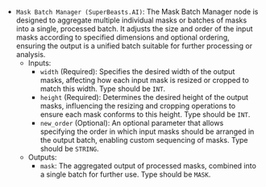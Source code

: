 - `Mask Batch Manager (SuperBeasts.AI)`: The Mask Batch Manager node is designed to aggregate multiple individual masks or batches of masks into a single, processed batch. It adjusts the size and order of the input masks according to specified dimensions and optional ordering, ensuring the output is a unified batch suitable for further processing or analysis.
    - Inputs:
        - `width` (Required): Specifies the desired width of the output masks, affecting how each input mask is resized or cropped to match this width. Type should be `INT`.
        - `height` (Required): Determines the desired height of the output masks, influencing the resizing and cropping operations to ensure each mask conforms to this height. Type should be `INT`.
        - `new_order` (Optional): An optional parameter that allows specifying the order in which input masks should be arranged in the output batch, enabling custom sequencing of masks. Type should be `STRING`.
    - Outputs:
        - `mask`: The aggregated output of processed masks, combined into a single batch for further use. Type should be `MASK`.
